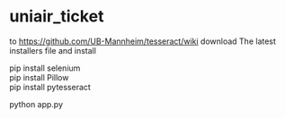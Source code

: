 # uniair_ticket
to https://github.com/UB-Mannheim/tesseract/wiki download The latest installers file and install

pip install selenium </br>
pip install Pillow </br>
pip install pytesseract </br>

python app.py
